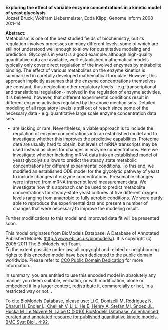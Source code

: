 

**Exploring the effect of variable enzyme concentrations in a kinetic model of yeast glycolysis**   
Jozsef Bruck, Wolfram Liebermeister, Edda Klipp, Genome Inform 2008 20:1-14

**Abstract:**   
Metabolism is one of the best studied fields of biochemistry, but its
regulation involves processes on many different levels, some of which are
still not understood well enough to allow for quantitative modeling and
prediction. Glycolysis in yeast is a good example: although high-quality
quantitative data are available, well-established mathematical models
typically only cover direct regulation of the involved enzymes by metabolite
binding. The effect of various metabolites on the enzyme kinetics is
summarized in carefully developed mathematical formulae. However, this
approach implicitly assumes that the enzyme concentrations themselves are
constant, thus neglecting other regulatory levels - e.g. transcriptional and
translational regulation--involved in the regulation of enzyme activities. It
is believed, however, that different experimental conditions result in
different enzyme activities regulated by the above mechanisms. Detailed
modeling of all regulatory levels is still out of reach since some of the
necessary data - e.g. quantitative large scale enzyme concentration data sets
- are lacking or rare. Nevertheless, a viable approach is to include the
regulation of enzyme concentrations into an established model and to
investigate whether this improves the predictive capabilities. Proteome data
are usually hard to obtain, but levels of mRNA transcripts may be used instead
as clues for changes in enzyme concentrations. Here we investigate whether
including mRNA data into an established model of yeast glycolysis allows to
predict the steady state metabolic concentrations for different experimental
conditions. To this end, we modified an established ODE model for the
glycolytic pathway of yeast to include changes of enzyme concentrations.
Presumable changes were inferred from mRNA transcript level measurement data.
We investigate how this approach can be used to predict metabolite
concentrations for steady-state yeast cultures at five different oxygen levels
ranging from anaerobic to fully aerobic conditions. We were partly able to
reproduce the experimental data and present a number of changes that were
necessary to improve the modeling result.

Further modifications to this model and improved data fit will be presented
soon.

This model originates from BioModels Database: A Database of Annotated
Published Models (http://www.ebi.ac.uk/biomodels/). It is copyright (c)
2005-2011 The BioModels.net Team.  
To the extent possible under law, all copyright and related or neighbouring
rights to this encoded model have been dedicated to the public domain
worldwide. Please refer to [CC0 Public Domain
Dedication](http://creativecommons.org/publicdomain/zero/1.0/) for more
information.

In summary, you are entitled to use this encoded model in absolutely any
manner you deem suitable, verbatim, or with modification, alone or embedded it
in a larger context, redistribute it, commercially or not, in a restricted way
or not. .  
  
To cite BioModels Database, please use: [Li C, Donizelli M, Rodriguez N,
Dharuri H, Endler L, Chelliah V, Li L, He E, Henry A, Stefan MI, Snoep JL,
Hucka M, Le Novère N, Laibe C (2010) BioModels Database: An enhanced, curated
and annotated resource for published quantitative kinetic models. BMC Syst
Biol., 4:92.](http://www.ncbi.nlm.nih.gov/pubmed/20587024)

